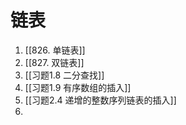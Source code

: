 # 链表
1. [[826. 单链表]]
2. [[827. 双链表]]
3. [[习题1.8 二分查找]]
4. [[习题1.9 有序数组的插入]]
5. [[习题2.4 递增的整数序列链表的插入]]
6. 